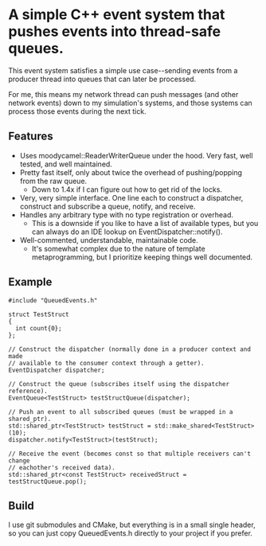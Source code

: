 # A simple C++ event system that pushes events into thread-safe queues.
This event system satisfies a simple use case--sending events from a producer thread into queues that can later be processed.

For me, this means my network thread can push messages (and other network events) down to my simulation's systems, and those systems can process those events during the next tick.

## Features
* Uses moodycamel::ReaderWriterQueue under the hood. Very fast, well tested, and well maintained.
* Pretty fast itself, only about twice the overhead of pushing/popping from the raw queue. 
  * Down to 1.4x if I can figure out how to get rid of the locks.
* Very, very simple interface. One line each to construct a dispatcher, construct and subscribe a queue, notify, and receive.
* Handles any arbitrary type with no type registration or overhead.
  * This is a downside if you like to have a list of available types, but you can always do an IDE lookup on EventDispatcher::notify().
* Well-commented, understandable, maintainable code.
  * It's somewhat complex due to the nature of template metaprogramming, but I prioritize keeping things well documented.

## Example
```
#include "QueuedEvents.h"

struct TestStruct
{
  int count{0};
};

// Construct the dispatcher (normally done in a producer context and made 
// available to the consumer context through a getter).
EventDispatcher dispatcher;

// Construct the queue (subscribes itself using the dispatcher reference).
EventQueue<TestStruct> testStructQueue(dispatcher);

// Push an event to all subscribed queues (must be wrapped in a shared_ptr).
std::shared_ptr<TestStruct> testStruct = std::make_shared<TestStruct>(10);
dispatcher.notify<TestStruct>(testStruct);

// Receive the event (becomes const so that multiple receivers can't change
// eachother's received data).
std::shared_ptr<const TestStruct> receivedStruct = testStructQueue.pop();
```

## Build
I use git submodules and CMake, but everything is in a small single header, so you can just copy QueuedEvents.h directly to your project if you prefer.
